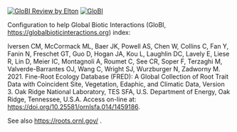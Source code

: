 [![GloBI Review by Elton](../../actions/workflows/review.yml/badge.svg)](../../actions/workflows/review.yml) [![GloBI](https://api.globalbioticinteractions.org/interaction.svg?accordingTo=globi:globalbioticinteractions/fred&refutes=true&refutes=false)](https://globalbioticinteractions.org/?accordingTo=globi:globalbioticinteractions/fred)

Configuration to help Global Biotic Interactions (GloBI, https://globalbioticinteractions.org) index: 

Iversen CM, McCormack ML, Baer JK, Powell AS, Chen W, Collins C, Fan Y, Fanin N, Freschet GT, Guo D, Hogan JA, Kou L, Laughlin DC, Lavely E, Liese R, Lin D, Meier IC, Montagnoli A, Roumet C, See CR, Soper F, Terzaghi M, Valverde-Barrantes OJ, Wang C, Wright SJ, Wurzburger N, Zadworny M. 2021. Fine-Root Ecology Database (FRED): A Global Collection of Root Trait Data with Coincident Site, Vegetation, Edaphic, and Climatic Data, Version 3. Oak Ridge National Laboratory, TES SFA, U.S. Department of Energy, Oak Ridge, Tennessee, U.S.A. Access on-line at: https://doi.org/10.25581/ornlsfa.014/1459186.

See also https://roots.ornl.gov/ . 
